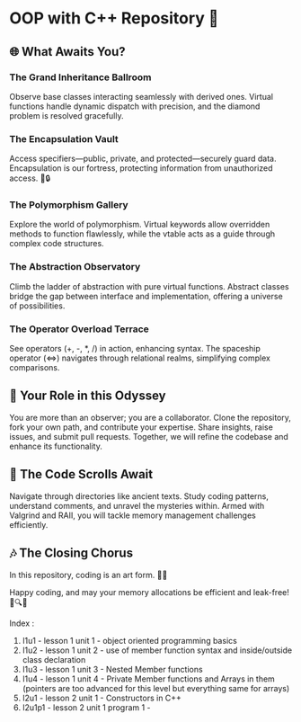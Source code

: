 # OOP with C++ Repository 🚀

## 🌐 What Awaits You?

### The Grand Inheritance Ballroom
Observe base classes interacting seamlessly with derived ones. Virtual functions handle dynamic dispatch with precision, and the diamond problem is resolved gracefully.

### The Encapsulation Vault
Access specifiers—public, private, and protected—securely guard data. Encapsulation is our fortress, protecting information from unauthorized access. 🏰🔒

### The Polymorphism Gallery
Explore the world of polymorphism. Virtual keywords allow overridden methods to function flawlessly, while the vtable acts as a guide through complex code structures.

### The Abstraction Observatory
Climb the ladder of abstraction with pure virtual functions. Abstract classes bridge the gap between interface and implementation, offering a universe of possibilities.

### The Operator Overload Terrace
See operators (+, -, *, /) in action, enhancing syntax. The spaceship operator (<=>) navigates through relational realms, simplifying complex comparisons.

## 🚀 Your Role in this Odyssey
You are more than an observer; you are a collaborator. Clone the repository, fork your own path, and contribute your expertise. Share insights, raise issues, and submit pull requests. Together, we will refine the codebase and enhance its functionality.

## 📜 The Code Scrolls Await
Navigate through directories like ancient texts. Study coding patterns, understand comments, and unravel the mysteries within. Armed with Valgrind and RAII, you will tackle memory management challenges efficiently.

## 🎶 The Closing Chorus
In this repository, coding is an art form. 🎵🤖

Happy coding, and may your memory allocations be efficient and leak-free! 🌟🔍🔧

 Index : 
 1. l1u1 - lesson 1 unit 1 - object oriented programming basics
 2. l1u2 - lesson 1 unit 2 - use of member function syntax and inside/outside class declaration
 3. l1u3 - lesson 1 unit 3 - Nested Member functions
 4. l1u4 - lesson 1 unit 4 - Private Member functions and Arrays in them (pointers are too advanced for this level but everything same for arrays)
 5. l2u1 - lesson 2 unit 1 - Constructors in C++
 6. l2u1p1 - lesson 2 unit 1 program 1 -
